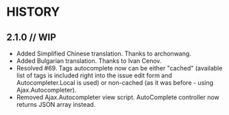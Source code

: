 # HISTORY

## 2.1.0 // WIP

- Added Simplified Chinese translation. Thanks to archonwang.
- Added Bulgarian translation. Thanks to Ivan Cenov.
- Resolved #69.
  Tags autocomplete now can be either "cached" (available list of tags is
  included right into the issue edit form and Autocompleter.Local is used) or
  non-cached (as it was before - using Ajax.Autocompleter).
- Removed Ajax.Autocompleter view script. AutoComplete controller now returns
  JSON array instead.
